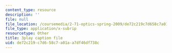 ```yaml
---
content_type: resource
description: ''
file: null
file_location: /coursemedia/2-71-optics-spring-2009/de72c219c7d658c7a01aa7df46df738c_MK5uZttfWfM.vtt
file_type: application/x-subrip
resourcetype: Other
title: 3play caption file
uid: de72c219-c7d6-58c7-a01a-a7df46df738c
---
```

